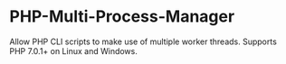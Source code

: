 # PHP-Multi-Process-Manager
Allow PHP CLI scripts to make use of multiple worker threads. Supports PHP 7.0.1+ on Linux and Windows.
